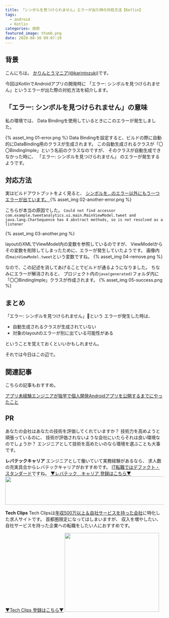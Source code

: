 ```yaml
---
title: 「シンボルを見つけられません」エラーが出た時の対処方法【Kotlin】
tags:
  - android
  - Kotlin
categories: 技術
featured_image: thumb.png
date: 2020-08-30 09:07:19
---
```



## 背景
こんにちは。 [かりんとうマニア(@karintozuki)](https://twitter.com/karintozuki)です。  

今回はKotlinでAndroidアプリの開発時に
「エラー: シンボルを見つけられません」というエラーが出た際の対処方法を紹介します。

<!-- more -->
 
## 「エラー: シンボルを見つけられません」の意味
私の環境では、
Data Bindingを使用しているときにこのエラーが発生しました。

{% asset_img 01-error.png %}
Data Bindingを設定すると、ビルドの際に自動的にDataBinding用のクラスが生成されます。
この自動生成されるクラスが「〇〇BindingImple」という名前のクラスなのですが、
そのクラスが自動生成できなかった時に、
「エラー: シンボルを見つけられません」
のエラーが発生するようです。



## 対応方法
実はビルドアウトプットをよく見ると、
<u> シンボルを…のエラー以外にもう一つエラーが出ています。 </u>
{% asset_img 02-another-error.png %}

こちらが本当の原因でした。
`Could not find accessor com.example.tweetanalytics.ui.main.MainViewModel.tweet and java.lang.CharSequence has 4 abstract methods, so is not resolved as a listener`

{% asset_img 03-another.png %}


layoutのXMLでViewModel内の変数を参照しているのですが、
ViewModelからその変数を削除してしまったために、エラーが発生していたようです。
画像内の`mainViewModel.tweet`という変数ですね。
{% asset_img 04-remove.png %}

なので、この記述を消してあげることでビルドが通るようになりました。
ちなみにエラーが解消されると、
プロジェクト内の`java(generated)`フォルダ内に
「〇〇BindingImple」クラスが作成されます。
{% asset_img 05-success.png %}

## まとめ
「エラー: シンボルを見つけられません」という
エラーが発生した時は、
- 自動生成されるクラスが生成されていない
- 対象のlayoutのエラーが別に出ている可能性がある

ということを覚えておくといいかもしれません。

それでは今日はこの辺で。

## 関連記事
こちらの記事もおすすめ。  

[アプリ未経験エンジニアが独学で個人開発Androidアプリを公開するまでにやったこと](/2020/08/2020-0801-android-selftaught/)


## PR
あなたの会社はあなたの技術を評価してくれていますか？
技術力を高めようと頑張っているのに、
技術が評価されないような会社にいたらそれは良い環境なのでしょうか？
エンジニアとして技術を高めたいのなら環境を選ぶことも大事です。

**レバテックキャリア**
エンジニアとして働いていて実務経験があるなら、
求人数の充実具合からレバテックキャリアがおすすめです。
<u>IT転職ではデファクト・スタンダード</u>ですね。
[▼レバテック　キャリア 登録はこちら▼](https://px.a8.net/svt/ejp?a8mat=3H3JXF+8PRGKY+2JK4+ZRIB5 )
<a href="https://px.a8.net/svt/ejp?a8mat=3H3JXF+8PRGKY+2JK4+ZWFS1" rel="nofollow">
<img border="0" width="728" height="90" alt="" src="https://www22.a8.net/svt/bgt?aid=210117795527&wid=001&eno=01&mid=s00000011866006030000&mc=1"></a>
<img border="0" width="1" height="1" src="https://www13.a8.net/0.gif?a8mat=3H3JXF+8PRGKY+2JK4+ZWFS1" alt="">

**Tech Clips**
Tech Clipsは<u>年収500万以上＆自社サービスを持った会社</u>に特化した求人サイトです。
首都圏限定になってはしまいますが、
収入を増やしたい、自社サービスを持った企業への転職をしたい人におすすめです。

[▼Tech Clips 登録はこちら▼](https://px.a8.net/svt/ejp?a8mat=3H3JXF+DE94S2+3SWM+61Z81)
<a href="https://px.a8.net/svt/ejp?a8mat=3H3JXF+DE94S2+3SWM+61Z81" rel="nofollow">
<img border="0" width="300" height="250" alt="" src="https://www20.a8.net/svt/bgt?aid=210117795810&wid=001&eno=01&mid=s00000017743001017000&mc=1"></a>
<img border="0" width="1" height="1" src="https://www12.a8.net/0.gif?a8mat=3H3JXF+DE94S2+3SWM+61Z81" alt="">
